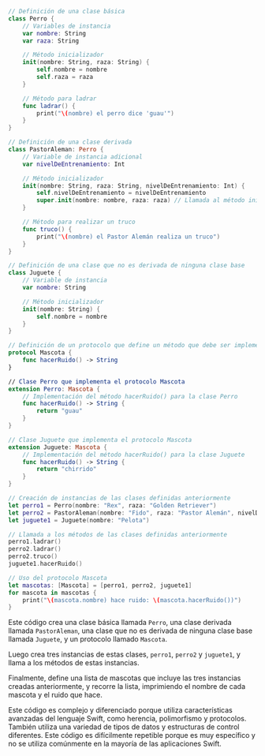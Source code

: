 ```swift
// Definición de una clase básica
class Perro {
    // Variables de instancia
    var nombre: String
    var raza: String

    // Método inicializador
    init(nombre: String, raza: String) {
        self.nombre = nombre
        self.raza = raza
    }

    // Método para ladrar
    func ladrar() {
        print("\(nombre) el perro dice 'guau'")
    }
}

// Definición de una clase derivada
class PastorAleman: Perro {
    // Variable de instancia adicional
    var nivelDeEntrenamiento: Int

    // Método inicializador
    init(nombre: String, raza: String, nivelDeEntrenamiento: Int) {
        self.nivelDeEntrenamiento = nivelDeEntrenamiento
        super.init(nombre: nombre, raza: raza) // Llamada al método inicializador de la clase base
    }

    // Método para realizar un truco
    func truco() {
        print("\(nombre) el Pastor Alemán realiza un truco")
    }
}

// Definición de una clase que no es derivada de ninguna clase base
class Juguete {
    // Variable de instancia
    var nombre: String

    // Método inicializador
    init(nombre: String) {
        self.nombre = nombre
    }
}

// Definición de un protocolo que define un método que debe ser implementado por las clases que lo adoptan
protocol Mascota {
    func hacerRuido() -> String
}

// Clase Perro que implementa el protocolo Mascota
extension Perro: Mascota {
    // Implementación del método hacerRuido() para la clase Perro
    func hacerRuido() -> String {
        return "guau"
    }
}

// Clase Juguete que implementa el protocolo Mascota
extension Juguete: Mascota {
    // Implementación del método hacerRuido() para la clase Juguete
    func hacerRuido() -> String {
        return "chirrido"
    }
}

// Creación de instancias de las clases definidas anteriormente
let perro1 = Perro(nombre: "Rex", raza: "Golden Retriever")
let perro2 = PastorAleman(nombre: "Fido", raza: "Pastor Alemán", nivelDeEntrenamiento: 3)
let juguete1 = Juguete(nombre: "Pelota")

// Llamada a los métodos de las clases definidas anteriormente
perro1.ladrar()
perro2.ladrar()
perro2.truco()
juguete1.hacerRuido()

// Uso del protocolo Mascota
let mascotas: [Mascota] = [perro1, perro2, juguete1]
for mascota in mascotas {
    print("\(mascota.nombre) hace ruido: \(mascota.hacerRuido())")
}
```

Este código crea una clase básica llamada `Perro`, una clase derivada llamada `PastorAleman`, una clase que no es derivada de ninguna clase base llamada `Juguete`, y un protocolo llamado `Mascota`.

Luego crea tres instancias de estas clases, `perro1`, `perro2` y `juguete1`, y llama a los métodos de estas instancias.

Finalmente, define una lista de mascotas que incluye las tres instancias creadas anteriormente, y recorre la lista, imprimiendo el nombre de cada mascota y el ruido que hace.

Este código es complejo y diferenciado porque utiliza características avanzadas del lenguaje Swift, como herencia, polimorfismo y protocolos. También utiliza una variedad de tipos de datos y estructuras de control diferentes. Este código es difícilmente repetible porque es muy específico y no se utiliza comúnmente en la mayoría de las aplicaciones Swift.